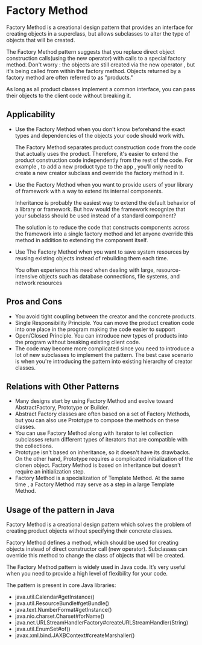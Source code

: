 # Factory Method

Factory Method is a creational design pattern that provides an interface for creating objects in a superclass, but allows
subclasses to alter the type of objects that will be created.

The Factory Method pattern suggests that you replace direct object construction calls(using the new operator) with calls to
a special factory method. Don't worry : the objects are still created via the new operator , but it's being called from within
the factory method. Objects returned by a factory method are often referred to as "products."

As long as all product classes implement a common interface, you can pass their objects to the client code without breaking it.

## Applicability
    
- Use the Factory Method when you don't know beforehand the exact types and dependencies of the objects your code should work with.

    The Factory Method separates product construction code from the code that actually uses the product. Therefore, it's easier to extend
    the product construction code independently from the rest of the code.
    For example , to add a new product type  to the app , you'll only need to create a new creator subclass and override the factory method in it.

- Use the Factory Method when you want to provide users of your library of framework with a way to extend its internal components.
    
    Inheritance is probably the easiest way to extend the default behavior of a library or framework. But how would the framework recognize that your
    subclass should be used instead of a standard component?

    The solution is to reduce the code that constructs components across the framework into a single factory method and 
    let anyone override this method in addition to extending the component itself.

- Use The Factory Method when you want to save system resources by reusing existing objects instead of rebuilding them each time.

  You often experience this need when dealing with large, resource-intensive objects such as database connections, file systems, and network resources

## Pros and Cons

- You avoid tight coupling between the creator and the concrete products.
- Single Responsibility Principle. You can move the product creation code into one place in the program making the code easier to support
- Open/Closed Principle. You can introduce new types of products into the program without breaking existing client code.
- The code may become more complicated since you need to introduce a lot of new subclasses to implement the pattern. The best case scenario is when you're
  introducing the pattern into existing hierarchy of creator classes.
  
## Relations with Other Patterns

- Many designs start by using Factory Method and evolve toward AbstractFactory, Prototype or Builder.
- Abstract Factory classes are often based on a set of Factory Methods, but you can also use Prototype to compose the methods on these classes.
- You can use Factory Method along with Iterator to let collection subclasses return different types of iterators that are compatible with the collections.
- Prototype isn't based on inheritance, so it doesn't have its drawbacks. On the other hand, Prototype requires a complicated initialization of the clonen object.
Factory Method is based on inheritance but doesn't require an initialization step.
- Factory Method is a specialization of Template Method. At the same time , a Factory Method may serve as a step in a large Template Method.

## Usage of the pattern in Java

Factory Method is a creational design pattern which solves the problem of creating product objects without specifying their concrete classes.


Factory Method defines a method, which should be used for creating objects instead of direct constructor call (new operator).
Subclasses can override this method to change the class of objects that will be created.

The Factory Method pattern is widely used in Java code. It’s very useful when you need to provide a high level of flexibility for your code.

The pattern is present in core Java libraries:

- java.util.Calendar#getInstance()
- java.util.ResourceBundle#getBundle()
- java.text.NumberFormat#getInstance()
- java.nio.charset.Charset#forName()
- java.net.URLStreamHandlerFactory#createURLStreamHandler(String)
- java.util.EnumSet#of()
- javax.xml.bind.JAXBContext#createMarshaller()
